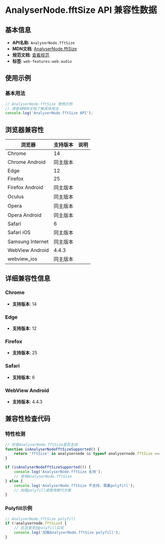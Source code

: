 # AnalyserNode.fftSize API 兼容性数据

## 基本信息

- **API名称**: `AnalyserNode.fftSize`
- **MDN文档**: [AnalyserNode.fftSize](https://developer.mozilla.org/docs/Web/API/AnalyserNode/fftSize)
- **规范文档**: [查看规范](https://webaudio.github.io/web-audio-api/#dom-analysernode-fftsize)
- **标签**: `web-features:web-audio`

## 使用示例

### 基本用法

```javascript
// AnalyserNode.fftSize 使用示例
// 请查阅MDN文档了解具体用法
console.log('AnalyserNode.fftSize API');
```

## 浏览器兼容性

| 浏览器 | 支持版本 | 说明 |
|--------|----------|------|
| Chrome | 14 |  |
| Chrome Android | 同主版本 |  |
| Edge | 12 |  |
| Firefox | 25 |  |
| Firefox Android | 同主版本 |  |
| Oculus | 同主版本 |  |
| Opera | 同主版本 |  |
| Opera Android | 同主版本 |  |
| Safari | 6 |  |
| Safari iOS | 同主版本 |  |
| Samsung Internet | 同主版本 |  |
| WebView Android | 4.4.3 |  |
| webview_ios | 同主版本 |  |

## 详细兼容性信息

### Chrome

- **支持版本**: 14

### Edge

- **支持版本**: 12

### Firefox

- **支持版本**: 25

### Safari

- **支持版本**: 6

### WebView Android

- **支持版本**: 4.4.3

## 兼容性检查代码

### 特性检测

```javascript
// 检查AnalyserNode.fftSize是否支持
function isAnalyserNodeFftSizeSupported() {
    return 'fftSize' in analysernode && typeof analysernode.fftSize === 'function';
}

if (isAnalyserNodeFftSizeSupported()) {
    console.log('AnalyserNode.fftSize 支持');
    // 使用AnalyserNode.fftSize
} else {
    console.log('AnalyserNode.fftSize 不支持，需要polyfill');
    // 加载polyfill或使用替代方案
}
```

### Polyfill示例

```javascript
// AnalyserNode.fftSize polyfill
if (!analysernode.fftSize) {
    // 在这里添加polyfill实现
    console.log('加载AnalyserNode.fftSize polyfill');
}
```

